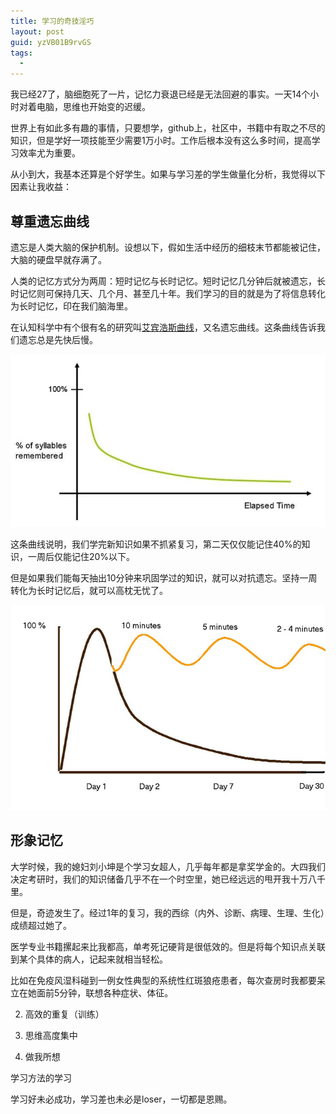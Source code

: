 ```yaml
---
title: 学习的奇技淫巧
layout: post
guid: yzVB01B9rvGS
tags:
  - 
---
```



我已经27了，脑细胞死了一片，记忆力衰退已经是无法回避的事实。一天14个小时对着电脑，思维也开始变的迟缓。

世界上有如此多有趣的事情，只要想学，github上，社区中，书籍中有取之不尽的知识，但是学好一项技能至少需要1万小时。工作后根本没有这么多时间，提高学习效率尤为重要。

从小到大，我基本还算是个好学生。如果与学习差的学生做量化分析，我觉得以下因素让我收益：


## 尊重遗忘曲线

遗忘是人类大脑的保护机制。设想以下，假如生活中经历的细枝末节都能被记住，大脑的硬盘早就存满了。

人类的记忆方式分为两周：短时记忆与长时记忆。短时记忆几分钟后就被遗忘，长时记忆则可保持几天、几个月、甚至几十年。我们学习的目的就是为了将信息转化为长时记忆，印在我们脑海里。

在认知科学中有个很有名的研究叫[艾宾浩斯曲线](https://zh.wikipedia.org/zh/遗忘曲线)，又名遗忘曲线。这条曲线告诉我们遗忘总是先快后慢。

<span class="image-1200">![](/media/files/2013/may/26-1.png)</span>

这条曲线说明，我们学完新知识如果不抓紧复习，第二天仅仅能记住40%的知识，一周后仅能记住20%以下。

但是如果我们能每天抽出10分钟来巩固学过的知识，就可以对抗遗忘。坚持一周转化为长时记忆后，就可以高枕无忧了。


<span class="image-1200">![](/media/files/2013/may/26-2.png)</span>


## 形象记忆

大学时候，我的媳妇刘小坤是个学习女超人，几乎每年都是拿奖学金的。大四我们决定考研时，我们的知识储备几乎不在一个时空里，她已经远远的甩开我十万八千里。

但是，奇迹发生了。经过1年的复习，我的西综（内外、诊断、病理、生理、生化）成绩超过她了。

医学专业书籍摞起来比我都高，单考死记硬背是很低效的。但是将每个知识点关联到某个具体的病人，记起来就相当轻松。

比如在免疫风湿科碰到一例女性典型的系统性红斑狼疮患者，每次查房时我都要呆立在她面前5分钟，联想各种症状、体征。




2. 高效的重复（训练）


3. 思维高度集中


4. 做我所想




学习方法的学习

学习好未必成功，学习差也未必是loser，一切都是恩赐。


